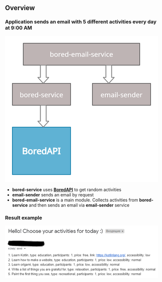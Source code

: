 ## Overview

### Application sends an email with 5 different activities every day at 9:00 AM 

![](resources/structure.png)

- **bored-service** uses [**BoredAPI**](http://www.boredapi.com/) to get random activities
- **email-sender** sends an email by request
- **bored-email-service** is a main module. Collects activities from **bored-service** 
and then sends an email via **email-sender** service

### Result example

![](resources/result_example.png)